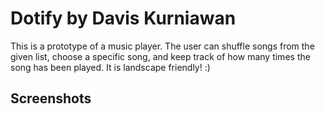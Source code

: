 # Dotify by Davis Kurniawan

This is a prototype of a music player. The user can shuffle songs from
the given list, choose a specific song, and keep track of how many times
the song has been played. It is landscape friendly! :)

## Screenshots